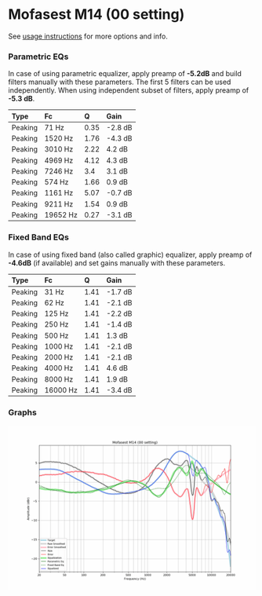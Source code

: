 # Mofasest M14 (00 setting)
See [usage instructions](https://github.com/jaakkopasanen/AutoEq#usage) for more options and info.

### Parametric EQs
In case of using parametric equalizer, apply preamp of **-5.2dB** and build filters manually
with these parameters. The first 5 filters can be used independently.
When using independent subset of filters, apply preamp of **-5.3 dB**.

| Type    | Fc       |    Q | Gain    |
|:--------|:---------|:-----|:--------|
| Peaking | 71 Hz    | 0.35 | -2.8 dB |
| Peaking | 1520 Hz  | 1.76 | -4.3 dB |
| Peaking | 3010 Hz  | 2.22 | 4.2 dB  |
| Peaking | 4969 Hz  | 4.12 | 4.3 dB  |
| Peaking | 7246 Hz  | 3.4  | 3.1 dB  |
| Peaking | 574 Hz   | 1.66 | 0.9 dB  |
| Peaking | 1161 Hz  | 5.07 | -0.7 dB |
| Peaking | 9211 Hz  | 1.54 | 0.9 dB  |
| Peaking | 19652 Hz | 0.27 | -3.1 dB |

### Fixed Band EQs
In case of using fixed band (also called graphic) equalizer, apply preamp of **-4.6dB**
(if available) and set gains manually with these parameters.

| Type    | Fc       |    Q | Gain    |
|:--------|:---------|:-----|:--------|
| Peaking | 31 Hz    | 1.41 | -1.7 dB |
| Peaking | 62 Hz    | 1.41 | -2.1 dB |
| Peaking | 125 Hz   | 1.41 | -2.2 dB |
| Peaking | 250 Hz   | 1.41 | -1.4 dB |
| Peaking | 500 Hz   | 1.41 | 1.3 dB  |
| Peaking | 1000 Hz  | 1.41 | -2.1 dB |
| Peaking | 2000 Hz  | 1.41 | -2.1 dB |
| Peaking | 4000 Hz  | 1.41 | 4.6 dB  |
| Peaking | 8000 Hz  | 1.41 | 1.9 dB  |
| Peaking | 16000 Hz | 1.41 | -3.4 dB |

### Graphs
![](./Mofasest%20M14%20(00%20setting).png)